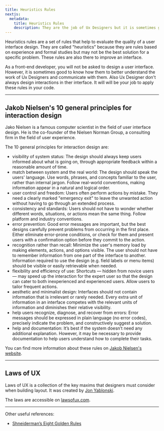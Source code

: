 ```yaml
---
title: Heuristics Rules
nextjs:
  metadata:
    title: Heuristics Rules
    description: They are the job of Ux Designers but it is sometimes good to know how them.
---
```


Heuristics rules are a set of rules that help to evaluate the quality of a user interface design. They are called "heuristics" because they are rules based on experience and formal studies but may not be the best solution for a specific problem. These rules are also there to improve an interface.

As a front-end developer, you will not be asked to design a user interface. However, it is sometimes good to know how them to better understand the work of Ux Designers and communicate with them. Also Ux Designer don't always design interactions in ther interface. It will will be your job to apply these rules in your code.

---

## Jakob Nielsen's 10 general principles for interaction design

Jako Nielsen is a famous computer scientist in the field of user interface design. He is the co-founder of the Nielsen Norman Group, a consulting firm in the field of user experience.

The 10 general principles for interaction design are:

- visibility of system status: The design should always keep users informed about what is going on, through appropriate feedback within a reasonable amount of time.
- match between system and the real world: The design should speak the users' language. Use words, phrases, and concepts familiar to the user, rather than internal jargon. Follow real-world conventions, making information appear in a natural and logical order.
- user control and freedom: Users often perform actions by mistake. They need a clearly marked "emergency exit" to leave the unwanted action without having to go through an extended process.
- consistency and standards: Users should not have to wonder whether different words, situations, or actions mean the same thing. Follow platform and industry conventions.
- error prevention: Good error messages are important, but the best designs carefully prevent problems from occurring in the first place. Either eliminate error-prone conditions, or check for them and present users with a confirmation option before they commit to the action.
- recognition rather than recall: Minimize the user's memory load by making elements, actions, and options visible. The user should not have to remember information from one part of the interface to another. Information required to use the design (e.g. field labels or menu items) should be visible or easily retrievable when needed.
- flexibility and efficiency of use: Shortcuts — hidden from novice users — may speed up the interaction for the expert user so that the design can cater to both inexperienced and experienced users. Allow users to tailor frequent actions.
- aesthetic and minimalist design: Interfaces should not contain information that is irrelevant or rarely needed. Every extra unit of information in an interface competes with the relevant units of information and diminishes their relative visibility.
- help users recognize, diagnose, and recover from errors: Error messages should be expressed in plain language (no error codes), precisely indicate the problem, and constructively suggest a solution.
- help and documentation: It’s best if the system doesn’t need any additional explanation. However, it may be necessary to provide documentation to help users understand how to complete their tasks.

You can find more information about these rules on [Jakob Nielsen's website](https://www.nngroup.com/articles/ten-usability-heuristics/).

---

## Laws of UX

Laws of UX is a collection of the key maxims that designers must consider when building layout. It was created by [Jon Yablonski](https://jonyablonski.com/).

The laws are accessible on [lawsofux.com](https://lawsofux.com/).

---

Other useful references:

- [Shneiderman’s Eight Golden Rules](https://www.interaction-design.org/literature/article/shneiderman-s-eight-golden-rules-will-help-you-design-better-interfaces)
